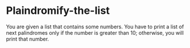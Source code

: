# Plaindromify-the-list
You are given a list that contains some numbers. You have to print a list of next palindromes only if the number is greater than 10; otherwise, you will print that number.
